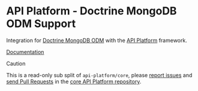 # API Platform - Doctrine MongoDB ODM Support

Integration for [Doctrine MongoDB ODM](https://www.doctrine-project.org/projects/doctrine-mongodb-odm/en/current/index.html) with the [API Platform](https://api-platform.com) framework.

[Documentation](https://api-platform.com/docs/core/mongodb/)

> [!CAUTION]
>
> This is a read-only sub split of `api-platform/core`, please
> [report issues](https://github.com/api-platform/core/issues) and
> [send Pull Requests](https://github.com/api-platform/core/pulls)
> in the [core API Platform repository](https://github.com/api-platform/core).
